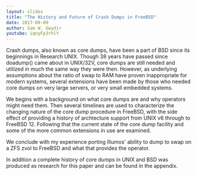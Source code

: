 ```yaml
---
layout: slides
title: "The History and Future of Crash Dumps in FreeBSD"
date: 2017-09-09
author: Sam W. Gwydir
youtube: iqnyFp3rhlY
---
```

Crash dumps, also known as core dumps, have been a part of BSD since its beginnings in Research UNIX. Though 38 years have passed since doadump() came about in UNIX/32V, core dumps are still needed and utilized in much the same way they were then. However, as underlying assumptions about the ratio of swap to RAM have proven inappropriate for modern systems, several extensions have been made by those who needed core dumps on very large servers, or very small embedded systems.

We begins with a background on what core dumps are and why operators might need them. Then several timelines are used to characterize the changing nature of the core dump procedure in FreeBSD, with the side effect of providing a history of archtecture support from UNIX v6 through to FreeBSD 12. Following that the current state of the core dump facility and some of the more common extensions in use are examined.

We conclude with my experience porting Illumos' ability to dump to swap on a ZFS zvol to FreeBSD and what that provides the operator.

In addition a complete history of core dumps in UNIX and BSD was produced as research for this paper and can be found in the appendix.